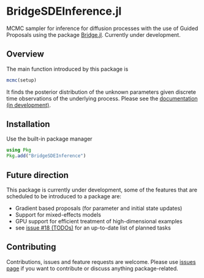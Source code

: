 # BridgeSDEInference.jl

MCMC sampler for inference for diffusion processes with the use of Guided
Proposals using the package [Bridge.jl](https://github.com/mschauer/Bridge.jl).
Currently under development.

## Overview

The main function introduced by this package is
```julia
mcmc(setup)
```
It finds the posterior distribution of the unknown parameters given discrete
time observations of the underlying process. Please see the
[documentation (in development)](https://mmider.github.io/BridgeSDEInference.jl/dev).

## Installation
Use the built-in package manager
```julia
using Pkg
Pkg.add("BridgeSDEInference")
```

## Future direction
This package is currently under development, some of the features that are
scheduled to be introduced to a package are:
- Gradient based proposals (for parameter and initial state updates)
- Support for mixed-effects models
- GPU support for efficient treatment of high-dimensional examples
- see [issue #18 (TODOs)](https://github.com/mmider/BridgeSDEInference.jl/issues/18) for an up-to-date list of planned tasks

<!---## Example results
Results of running an inference algorithm for estimating four parameters of the
FitzHugh-Nagumo model (with observational scheme defined in
[this file](scripts/FHN_no_blocking.jl)).

Sampled paths:
![temp](assets/paths.js.svg)

And the Markov chains, for parameter ϵ:

![temp](assets/param1.js.svg)

parameter s:

![temp](assets/param2.js.svg)

parameter γ:

![temp](assets/param3.js.svg)

and parameter σ:

![temp](assets/param5.js.svg)-->

## Contributing

Contributions, issues and feature requests are welcome.
Please use [issues page](https://github.com/mmider/BridgeSDEInference.jl/issues) if
you want to contribute or discuss anything package-related.
